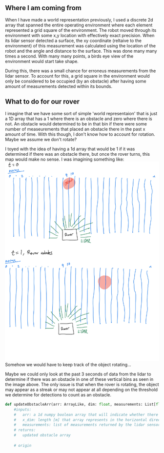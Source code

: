 ## Where I am coming from
When I have made a world representation previously, I used a discrete 2d array that spanned the entire operating environment where each element represented a grid square of the environment. The robot moved through its environment with some x,y location with effectively exact precision. When its lidar sensor detected a surface, the xy coordinate (reltaive to the environment) of this measurement was calculated using the location of the robot and the angle and distance to the surface. This was done many many times a second. With many many points, a birds eye view of the environment would start take shape. 

During this, there was a small chance for erroneus measurements from the lidar sensor. To account for this, a grid square in the environment would only be considered to be occupied (by an obstacle) after having some amount of measurements detected within its bounds. 

## What to do for our rover

I imagine that we have some sort of simple 'world representaion' that is just a 1D array that has a 1 where there is an obstacle and zero where there is not. An obstacle would determined to be in that bin if there were some number of measeurements that placed an obstacle there in the past x amount of time. With this though, I don't know how to account for rotation. Maybe we assume we don't rotate?  

I toyed with the idea of having a 1d array that would be 1 if it was determined if there was an obstacle there, but once the rover turns, this map would make no sense. I was imagining something like:
![1d_arr.jpg](images/pic_rover_1d_arr.jpg)
Somehow we would have to keep track of the object rotating... 

Maybe we could only look at the past 3 seconds of data from the lidar to determine if there was an obstacle in one of these vertical bins as seen in the image above. The only issue is that when the rover is rotating, the object may appear as a streak or may not appear at all depending on the threshold we determine for detections to count as an obstacle. 

```python
def updateObstacleArr(arr: ArrayLike, dim: float, measurements: List[float]):
    #inputs:
    #   arr: a 1d numpy boolean array that will indicate whether there is an obstacle at some location or not
    #   x_dim: length [m] that array represents in the horizontal direction
    #   measurements: list of measurements returned by the lidar sensor
    # returns:
    #   updated obstacle array

    # origin 

```